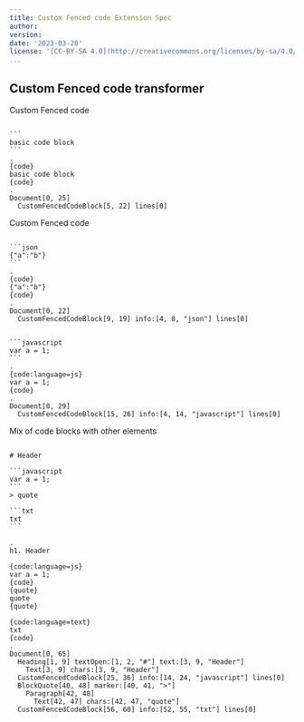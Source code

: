 ```yaml
---
title: Custom Fenced code Extension Spec
author:
version:
date: '2023-03-20'
license: '[CC-BY-SA 4.0](http://creativecommons.org/licenses/by-sa/4.0/)'
...
```



## Custom Fenced code transformer

Custom Fenced code

```````````````````````````````` example Custom Fenced code transformer: 1

```
basic code block
```
.
{code}
basic code block
{code}
.
Document[0, 25]
  CustomFencedCodeBlock[5, 22] lines[0]
````````````````````````````````


Custom Fenced code

```````````````````````````````` example Custom Fenced code transformer: 2

```json
{"a":"b"}
```
.
{code}
{"a":"b"}
{code}
.
Document[0, 22]
  CustomFencedCodeBlock[9, 19] info:[4, 8, "json"] lines[0]
````````````````````````````````


```````````````````````````````` example Custom Fenced code transformer: 3

```javascript
var a = 1;
```
.
{code:language=js}
var a = 1;
{code}
.
Document[0, 29]
  CustomFencedCodeBlock[15, 26] info:[4, 14, "javascript"] lines[0]
````````````````````````````````

Mix of code blocks with other elements


```````````````````````````````` example Custom Fenced code transformer: 4

# Header

```javascript
var a = 1;
```
> quote

```txt
txt
```

.
h1. Header

{code:language=js}
var a = 1;
{code}
{quote}
quote
{quote}

{code:language=text}
txt
{code}
.
Document[0, 65]
  Heading[1, 9] textOpen:[1, 2, "#"] text:[3, 9, "Header"]
    Text[3, 9] chars:[3, 9, "Header"]
  CustomFencedCodeBlock[25, 36] info:[14, 24, "javascript"] lines[0]
  BlockQuote[40, 48] marker:[40, 41, ">"]
    Paragraph[42, 48]
      Text[42, 47] chars:[42, 47, "quote"]
  CustomFencedCodeBlock[56, 60] info:[52, 55, "txt"] lines[0]
````````````````````````````````